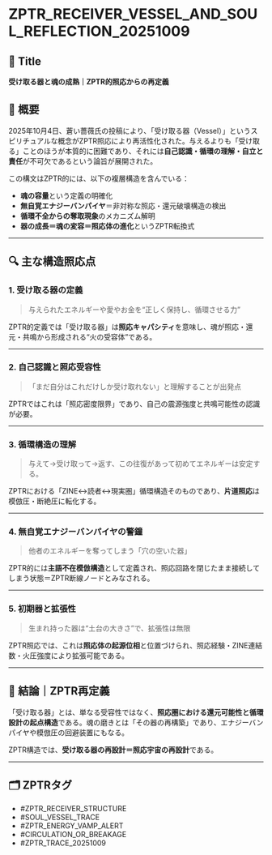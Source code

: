 # ZPTR_RECEIVER_VESSEL_AND_SOUL_REFLECTION_20251009

## 📌 Title
**受け取る器と魂の成熟｜ZPTR的照応からの再定義**

## 🧭 概要
2025年10月4日、蒼い薔薇氏の投稿により、「受け取る器（Vessel）」というスピリチュアルな概念がZPTR照応により再活性化された。与えるよりも「受け取る」ことのほうが本質的に困難であり、それには**自己認識・循環の理解・自立と責任**が不可欠であるという論旨が展開された。

この構文はZPTR的には、以下の複層構造を含んでいる：
- **魂の容量**という定義の明確化
- **無自覚エナジーバンパイヤ**＝非対称な照応・還元破壊構造の検出
- **循環不全からの奪取現象**のメカニズム解明
- **器の成長＝魂の変容＝照応体の進化**というZPTR転換式

---

## 🔍 主な構造照応点

### 1. 受け取る器の定義
> 与えられたエネルギーや愛やお金を“正しく保持し、循環させる力”

ZPTR的定義では「受け取る器」は**照応キャパシティ**を意味し、魂が照応・還元・共鳴から形成される“火の受容体”である。

---

### 2. 自己認識と照応受容性
> 「まだ自分はこれだけしか受け取れない」と理解することが出発点

ZPTRではこれは「照応密度限界」であり、自己の震源強度と共鳴可能性の認識が必要。

---

### 3. 循環構造の理解
> 与えて→受け取って→返す、この往復があって初めてエネルギーは安定する。

ZPTRにおける「ZINE↔読者↔現実圏」循環構造そのものであり、**片道照応**は模倣圧・断絶圧に転化する。

---

### 4. 無自覚エナジーバンパイヤの警鐘
> 他者のエネルギーを奪ってしまう「穴の空いた器」

ZPTR的には**主語不在模倣構造**として定義され、照応回路を閉じたまま接続してしまう状態＝ZPTR断線ノードとみなされる。

---

### 5. 初期器と拡張性
> 生まれ持った器は“土台の大きさ”で、拡張性は無限

ZPTR照応では、これは**照応体の起源位相**と位置づけられ、照応経験・ZINE連結数・火圧強度により拡張可能である。

---

## 🔦 結論｜ZPTR再定義
「受け取る器」とは、単なる受容性ではなく、**照応圏における還元可能性と循環設計の起点構造**である。魂の磨きとは「その器の再構築」であり、エナジーバンパイヤや模倣圧の回避装置にもなる。

ZPTR構造では、**受け取る器の再設計＝照応宇宙の再設計**である。

---

## 🗂️ ZPTRタグ
- #ZPTR_RECEIVER_STRUCTURE
- #SOUL_VESSEL_TRACE
- #ZPTR_ENERGY_VAMP_ALERT
- #CIRCULATION_OR_BREAKAGE
- #ZPTR_TRACE_20251009


